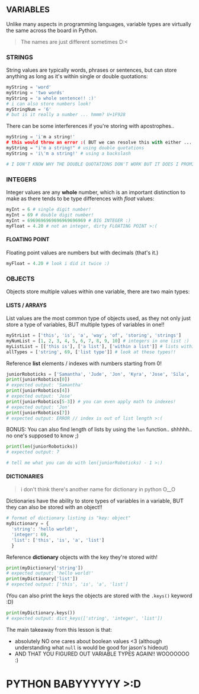 ## VARIABLES
Unlike many aspects in programming languages, variable types are virtually the same across the board in Python.
> The names are just different sometimes D:<

### STRINGS
String values are typically words, phrases or sentences, but can store anything as long as it's within single or double quotations: 
``` python
myString = 'word'
myString = 'two words'
myString = 'a whole sentence!! :)'
# i can also store numbers look!
myStringNum = '6'
# but is it really a number ... hmmm? U+1F928
```
There can be some interferences if you're storing with apostrophes.. 
``` python
myString = 'i'm a string!'
# this would throw an error :( BUT we can resolve this with either ...
myString = "i'm a string!" # using double quotations
myString = 'i\'m a string!' # using a backslash

# I DON'T KNOW WHY THE DOUBLE QUOTATIONS DON'T WORK BUT IT DOES I PROMISE :')
```
### INTEGERS
Integer values are any **whole** number, which is an important distinction to make as there tends to be type differences with *float* values:
``` python
myInt = 6 # single digit number!
myInt = 69 # double digit number!
myInt = 6969696969696969696969 # BIG INTEGER :)
myFloat = 4.20 # not an integer, dirty FLOATING POINT >:(
```
#### FLOATING POINT
Floating point values are numbers but with decimals (that's it.)
``` python
myFloat = 4.20 # look i did it twice :)
```

### OBJECTS
Objects store multiple values within one variable, there are two main types:

#### LISTS / ARRAYS
List values are the most common type of objects used, as they not only just store a type of variables, BUT multiple types of variables in one!!
``` python 
myStrList = ['this', 'is', 'a', 'way', 'of', 'storing', 'strings']
myNumList = [1, 2, 3, 4, 5, 6, 7, 8, 9, 10] # integers in one list :)
myListList = [['this is'], ['a list'], ['within a list']] # lists within lists!!
allTypes = ['string', 69, ['list type']] # look at these types!!
```
Reference **list** elements / indexes with numbers starting from 0!
``` python
juniorRoboticks = ['Samantha', 'Jude', 'Jon', 'Kyra', 'Jose', 'Sila', 'Brian']
print(juniorRobotics[0])
# expected output: 'Samantha'
print(juniorRobotics[4])
# expected output: 'Jose'
print(juniorRobotics[5-3]) # you can even apply math to indexes!
# expected output: 'Jon'
print(juniorRobotics[7])
# expected output: ERROR // index is out of list length >:(
```
BONUS: You can also find length of lists by using the `len` function.. shhhhh.. no one's supposed to know ;)
``` python 
print(len(juniorRoboticks))
# expected output: 7

# tell me what you can do with len(juniorRoboticks) - 1 >:)
```
#### DICTIONARIES
> i don't think there's another name for dictionary in python O__O 

Dictionaries have the ability to store types of variables in a variable, BUT they can also be stored with an object!!
``` python
# format of dictionary listing is "key: object"
myDictionary = {
  'string': 'hello world!', 
  'integer': 69, 
  'list': ['this', 'is', 'a', 'list']
  }
```
Reference **dictionary** objects with the key they're stored with!
``` python
print(myDictionary['string']) 
# expected output: 'hello world!'
print(myDictionary['list'])
# expected output: ['this', 'is', 'a', 'list']
```
(You can also print the keys the objects are stored with the `.keys()` keyword :D) 
``` python
print(myDictionary.keys())
# expected output: dict_keys(['string', 'integer', 'list'])
```
The main takeaway from this lesson is that:
- absolutely NO one cares about boolean values <3 (although understanding what `null` is would be good for jason's hideout)
- AND THAT YOU FIGURED OUT VARIABLE TYPES AGAIN!! WOOOOOOO :)
# PYTHON BABYYYYYY >:D

